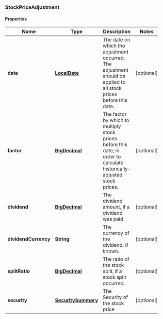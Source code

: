 
### StockPriceAdjustment

#### Properties
Name | Type | Description | Notes
------------ | ------------- | ------------- | -------------
**date** | [**LocalDate**](LocalDate.md) | The date on which the adjustment occurred. The adjustment should be applied to all stock prices before this date. |  [optional]
**factor** | [**BigDecimal**](BigDecimal.md) | The factor by which to multiply stock prices before this date, in order to calculate historically-adjusted stock prices. |  [optional]
**dividend** | [**BigDecimal**](BigDecimal.md) | The dividend amount, if a dividend was paid. |  [optional]
**dividendCurrency** | **String** | The currency of the dividend, if known. |  [optional]
**splitRatio** | [**BigDecimal**](BigDecimal.md) | The ratio of the stock split, if a stock split occurred. |  [optional]
**security** | [**SecuritySummary**](SecuritySummary.md) | The Security of the stock price |  [optional]



